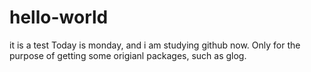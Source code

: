 # hello-world
it is a test
Today is monday, and i am studying github now.
Only for the purpose of getting some origianl packages, such as glog.
